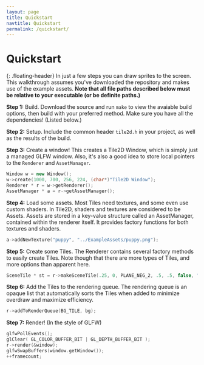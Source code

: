 ```yaml
---
layout: page
title: Quickstart
navtitle: Quickstart
permalink: /quickstart/
---
```


Quickstart
==========
{: .floating-header}
In just a few steps you can draw sprites to the screen. This walkthrough assumes you've downloaded the
repository and makes use of the example assets. **Note that all file paths described below must be
relative to your executable (or be  definite paths.)**

**Step 1:** Build. Download the source and run ```make``` to view the avaiable build options, then
build with your preferred method. Make sure you have all the dependencies! (Listed below.)

**Step 2:** Setup. Include the common header ```tile2d.h``` in your project, as well as the results of
the build. 

**Step 3:** Create a window! This creates a Tile2D Window, which is simply just a managed GLFW window.
Also, it's also a good idea to store local pointers to the ```Renderer``` and ```AssetManager```.
```cpp
Window w = new Window();
w->create(1000, 700, 256, 224, (char*)"Tile2D Window");
Renderer * r = w->getRenderer();
AssetManager * a = r->getAssetManager();
```
**Step 4:** Load some assets. Most Tiles need textures, and some even use custom shaders. In Tile2D,
shaders and textures are considered to be Assets. Assets are stored in a key-value structure called
an AssetManager, contained within the renderer itself. It provides factory functions for both textures
and shaders.
```cpp
a->addNewTexture("puppy", "../ExampleAssets/puppy.png");
```
**Step 5:** Create some Tiles. The Renderer contains several factory methods to easily create Tiles.
Note though that there are more types of Tiles, and more options than apparent here.
```cpp
SceneTile * st = r->makeSceneTile(.25, 0, PLANE_NEG_2, .5, .5, false, "puppy");
```
**Step 6:** Add the Tiles to the rendering queue. The rendering queue is an opaque list that
automatically sorts the Tiles when added to minimize overdraw and maximize efficiency.
```cpp
r->addToRenderQueue(BG_TILE, bg);
```
**Step 7:** Render! (In the style of GLFW)
```cpp
glfwPollEvents();
glClear( GL_COLOR_BUFFER_BIT | GL_DEPTH_BUFFER_BIT );
r->render(&window);
glfwSwapBuffers(window.getWindow());
++framecount;
```